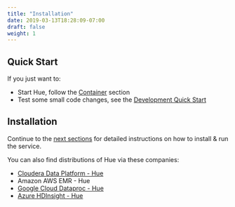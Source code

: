 ```yaml
---
title: "Installation"
date: 2019-03-13T18:28:09-07:00
draft: false
weight: 1
---
```


## Quick Start

If you just want to:

* Start Hue, follow the [Container](/administrator/installation/cloud/) section
* Test some small code changes, see the [Development Quick Start](https://github.com/cloudera/hue#getting-started)


## Installation

Continue to the [next sections](/administrator/installation/dependencies/) for detailed instructions on how to install & run the service.

You can also find distributions of Hue via these companies:

* [Cloudera Data Platform - Hue](https://www.cloudera.com/products/cloudera-data-platform.html)
* Amazon AWS EMR - Hue
* [Google Cloud Dataproc - Hue](https://github.com/GoogleCloudPlatform/dataproc-initialization-actions/tree/master/hue)
* [Azure HDInsight - Hue](https://docs.microsoft.com/en-us/azure/hdinsight/hdinsight-hadoop-hue-linux)
